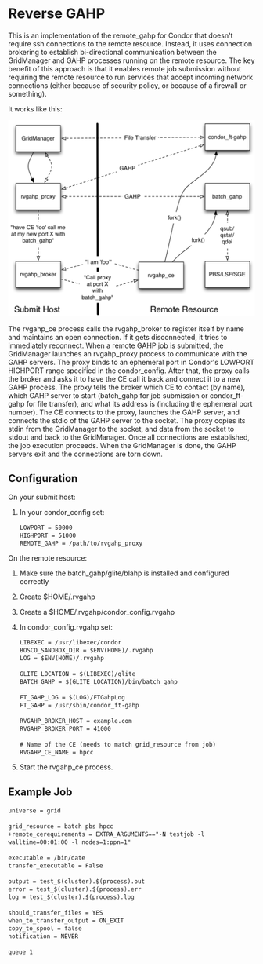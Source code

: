 Reverse GAHP
============

This is an implementation of the remote_gahp for Condor that doesn't require
ssh connections to the remote resource. Instead, it uses connection brokering
to establish bi-directional communication between the GridManager and GAHP
processes running on the remote resource. The key benefit of this approach is
that it enables remote job submission without requiring the remote resource
to run services that accept incoming network connections (either because of
security policy, or because of a firewall or something).

It works like this:

![rvgahp design](doc/rvgahp.png)

The rvgahp_ce process calls the rvgahp_broker to register itself by name and
maintains an open connection. If it gets disconnected, it tries to immediately
reconnect. When a remote GAHP job is submitted, the GridManager launches an
rvgahp_proxy process to communicate with the GAHP servers. The proxy binds to
an ephemeral port in Condor's LOWPORT HIGHPORT range specified in the
condor_config. After that, the proxy calls the broker and asks it to have the
CE call it back and connect it to a new GAHP process. The proxy tells the
broker which CE to contact (by name), which GAHP server to start (batch_gahp
for job submission or condor_ft-gahp for file transfer), and what its address
is (including the ephemeral port number). The CE connects to the proxy,
launches the GAHP server, and connects the stdio of the GAHP server to the
socket. The proxy copies its stdin from the GridManager to the socket, and data
from the socket to stdout and back to the GridManager. Once all connections are
established, the job execution proceeds. When the GridManager is done, the GAHP
servers exit and the connections are torn down.

Configuration
-------------

On your submit host:

1. In your condor_config set:

    ```
    LOWPORT = 50000
    HIGHPORT = 51000
    REMOTE_GAHP = /path/to/rvgahp_proxy
    ```

On the remote resource:

1. Make sure the batch_gahp/glite/blahp is installed and configured correctly
1. Create $HOME/.rvgahp
1. Create a $HOME/.rvgahp/condor_config.rvgahp
1. In condor_config.rvgahp set:

    ```
    LIBEXEC = /usr/libexec/condor
    BOSCO_SANDBOX_DIR = $ENV(HOME)/.rvgahp
    LOG = $ENV(HOME)/.rvgahp

    GLITE_LOCATION = $(LIBEXEC)/glite
    BATCH_GAHP = $(GLITE_LOCATION)/bin/batch_gahp

    FT_GAHP_LOG = $(LOG)/FTGahpLog
    FT_GAHP = /usr/sbin/condor_ft-gahp

    RVGAHP_BROKER_HOST = example.com
    RVGAHP_BROKER_PORT = 41000

    # Name of the CE (needs to match grid_resource from job)
    RVGAHP_CE_NAME = hpcc
    ```

1. Start the rvgahp_ce process.

Example Job
-----------
```
universe = grid

grid_resource = batch pbs hpcc
+remote_cerequirements = EXTRA_ARGUMENTS=="-N testjob -l walltime=00:01:00 -l nodes=1:ppn=1"

executable = /bin/date
transfer_executable = False

output = test_$(cluster).$(process).out
error = test_$(cluster).$(process).err
log = test_$(cluster).$(process).log

should_transfer_files = YES
when_to_transfer_output = ON_EXIT
copy_to_spool = false
notification = NEVER

queue 1
```
